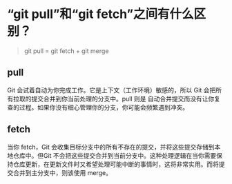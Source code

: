 #  “git pull”和“git fetch”之间有什么区别？


>git pull = git fetch + git merge

## pull

Git 会试着自动为你完成工作。它是上下文（工作环境）敏感的，所以 Git 会把所有拉取的提交合并到你当前处理的分支中。pull 则是 自动合并提交而没有让你复查的过程。如果你没有细心管理你的分支，你可能会频繁遇到冲突。

## fetch

当你 fetch，Git 会收集目标分支中的所有不存在的提交，并将这些提交存储到本地仓库中。但Git 不会把这些提交合并到当前分支中。这种处理逻辑在当你需要保持仓库更新，在更新文件时又希望处理可能中断的事情时，这将非常实用。而将提交合并到主分支中，则该使用 merge。
